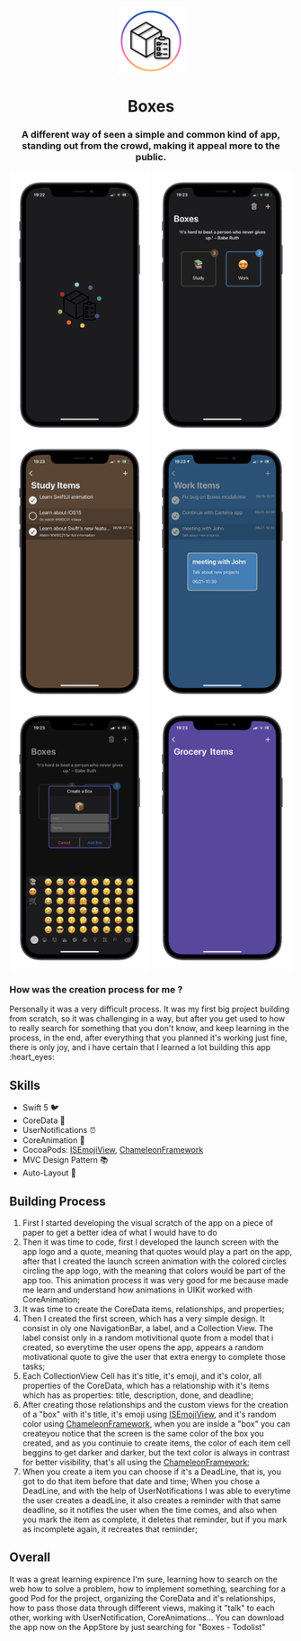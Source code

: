 <p align="center">
  <img align="center" src="ReadmeImages/boxeslogo.png" alt="Boxes Logo" width="120"/>
  <h1 align="center">Boxes</h1>
  <h3 align="center">A different way of seen a simple and common kind of app, standing out from the crowd, making it appeal more to the public.</h3>
  <p float="left">
    <img align="center" src="ReadmeImages/screen1.png" alt="First app screen" width="250"/>
    <img align="center" src="ReadmeImages/screen2.png" alt="Second app screen" width="250"/>
    <img align="center" src="ReadmeImages/screen3.png" alt="Thrid app screen" width="250"/>
    <img align="center" src="ReadmeImages/screen4.png" alt="Fourth app screen" width="250"/>
    <img align="center" src="ReadmeImages/screen5.png" alt="Fifth app screen" width="250"/>
    <img align="center" src="ReadmeImages/screen6.png" alt="Sixth app screen" width="250"/>
  </p>
</p>

<h3>How was the creation process for me ? </h3>
<p>Personally it was a very difficult process. It was my first big project building from scratch, so it was challenging in a way, but after you get used to how to really search for something that you don't know, and keep learning in the process, in the end, after everything that you planned it's working just fine, there is only joy, and i have certain that I learned a lot building this app :heart_eyes: </p>

## Skills
- Swift 5 :bird:
- CoreData :floppy_disk:
- UserNotifications :alarm_clock:
- CoreAnimation :art:
- CocoaPods: [ISEmojiView](https://github.com/isaced/ISEmojiView), [ChameleonFramework](https://github.com/vicc/Chameleon)
- MVC Design Pattern :books:
- Auto-Layout :triangular_ruler:

## Building Process
1. First I started developing the visual scratch of the app on a piece of paper to get a better idea of what I would have to do
2. Then it was time to code, first I developed the launch screen with the app logo and a quote, meaning that quotes would play a part on the app, after that I created the launch screen animation with the colored circles circling the app logo, with the meaning that colors would be part of the app too. This animation process it was very good for me because made me learn and understand how animations in UIKit worked with CoreAnimation;
3. It was time to create the CoreData items, relationships, and properties;
4. Then I created the first screen, which has a very simple design. It consist in oly one NavigationBar, a label, and a Collection View. The label consist only in a random motivitional quote from a model that i created, so everytime the user opens the app, appears a random motivational quote to give the user that extra energy to complete those tasks;
5. Each CollectionView Cell has it's title, it's emoji, and it's color, all properties of the CoreData, which has a relationship with it's items which has as properties: title, description, done, and deadline;
6. After creating those relationships and the custom views for the creation of a "box" with it's title, it's emoji using [ISEmojiView](https://github.com/isaced/ISEmojiView), and it's random color using [ChameleonFramework](https://github.com/vicc/Chameleon), when you are inside a "box" you can createyou notice that the screen is the same color of the box you created, and as you continuie to create items, the color of each item cell beggins to get darker and darker, but the text color is always in contrast for better visibility, that's all using the [ChameleonFramework](https://github.com/vicc/Chameleon);
7. When you create a item you can choose if it's a DeadLine, that is, you got to do that item before that date and time; When you chose a DeadLine, and with the help of UserNotifications I was able to everytime the user creates a deadLine, it also creates a reminder with that same deadline, so it notifies the user when the time comes, and also when you mark the item as complete, it deletes that reminder, but if you mark as incomplete again, it recreates that reminder;

## Overall
It was a great learning expirence I'm sure, learning how to search on the web how to solve a problem, how to implement something, searching for a good Pod for the project, organizing the CoreData and it's relationships, how to pass those data through different views, making it "talk" to each other, working with UserNotification, CoreAnimations...
You can download the app now on the AppStore by just searching for "Boxes - Todolist"
